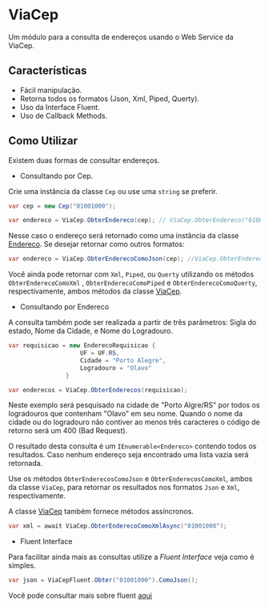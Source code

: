# ViaCep
Um módulo para a consulta de endereços usando o Web Service da ViaCep.

## Características

* Fácil manipulação.
* Retorna todos os formatos (Json, Xml, Piped, Querty).
* Uso da Interface Fluent.
* Uso de Callback Methods.

## Como Utilizar

Existem duas formas de consultar endereços.

* Consultando por Cep.

Crie uma instância da classe `Cep` ou use uma `string` se preferir.

``` c#
var cep = new Cep("01001000");

var endereco = ViaCep.ObterEndereco(cep); // ViaCep.ObterEndereco("01001000");

```
Nesse caso o endereço será retornado como uma instância da classe [Endereco](MosaicoSolutions.ViaCep/Modelos/Endereco.cs).
Se desejar retornar como outros formatos:

``` c#
var endereco = ViaCep.ObterEnderecoComoJson(cep); //ViaCep.ObterEnderecoComoJson("01001000");
```
Você ainda pode retornar com `Xml`, `Piped`, ou `Querty` utilizando os métodos `ObterEnderecoComoXml` , `ObterEnderecoComoPiped` e 
`ObterEnderecoComoQuerty`, respectivamente, ambos métodos da classe [ViaCep](MosaicoSolutions.ViaCep/ViaCep.cs).

* Consultando por Endereco

A consulta também pode ser realizada a partir de três parâmetros: Sigla do estado, Nome da Cidade, e Nome do Logradouro.

``` c#
var requisicao = new EnderecoRequisicao {
                    UF = UF.RS,
                    Cidade = "Porto Alegre",
                    Logradouro = "Olavo"
                }

var enderecos = ViaCep.ObterEnderecos(requisicao);
```
Neste exemplo será pesquisado na cidade de "Porto Algre/RS" por todos os logradouros que contenham "Olavo" em seu nome. 
Quando o nome da cidade ou do logradouro não contiver ao menos três caracteres o código de retorno será um 400 (Bad Request).

O resultado desta consulta é um `IEnumerable<Endereco>` contendo todos os resultados. Caso nenhum endereço seja encontrado uma lista vazia será retornada.

Use os métodos `ObterEnderecosComoJson` e `ObterEnderecosComoXml`, ambos da classe `ViaCep`, para retornar os resultados nos formatos 
`Json` e `Xml`, respectivamente.

A classe [ViaCep](MosaicoSolutions.ViaCep/ViaCep.cs) também fornece métodos assíncronos.

``` c#
var xml = await ViaCep.ObterEnderecoComoXmlAsync("01001000");
```

* Fluent Interface

Para facilitar ainda mais as consultas utilize a *Fluent Interface* veja como é simples.

``` c#
var json = ViaCepFluent.Obter("01001000").ComoJson();
```
Você pode consultar mais sobre fluent [aqui](MosaicoSolutions.ViaCep/Fluent)
